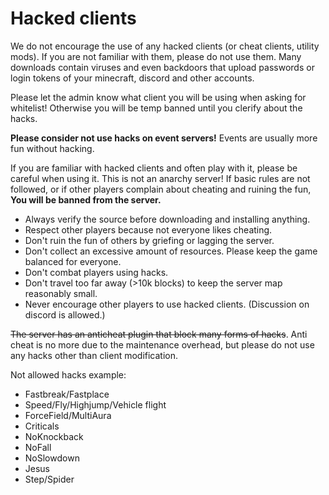 # Hacked clients

We do not encourage the use of any hacked clients (or cheat clients, utility mods). If you are not familiar with them, please do not use them. Many downloads contain viruses and even backdoors that upload passwords or login tokens of your minecraft, discord and other accounts.

Please let the admin know what client you will be using when asking for whitelist! Otherwise you will be temp banned until you clerify about the hacks.

**Please consider not use hacks on event servers!** Events are usually more fun without hacking.

If you are familiar with hacked clients and often play with it, please be careful when using it. This is not an anarchy server! If basic rules are not followed, or if other players complain about cheating and ruining the fun, **You will be banned from the server.**
* Always verify the source before downloading and installing anything.
* Respect other players because not everyone likes cheating.
* Don't ruin the fun of others by griefing or lagging the server.
* Don't collect an excessive amount of resources. Please keep the game balanced for everyone.
* Don't combat players using hacks.
* Don't travel too far away (>10k blocks) to keep the server map reasonably small.
* Never encourage other players to use hacked clients. (Discussion on discord is allowed.)


~~The server has an anticheat plugin that block many forms of hacks~~. Anti cheat is no more due to the maintenance overhead, but please do not use any hacks other than client modification.

Not allowed hacks example:

* Fastbreak/Fastplace
* Speed/Fly/Highjump/Vehicle flight
* ForceField/MultiAura
* Criticals
* NoKnockback
* NoFall
* NoSlowdown
* Jesus
* Step/Spider
